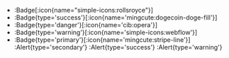 - :Badge[:icon{name="simple-icons:rollsroyce"}] 
- :Badge{type='success'}[:icon{name='mingcute:dogecoin-doge-fill'}] 
- :Badge{type='danger'}[:icon{name='cib:opera'}] 
- :Badge{type='warning'}[:icon{name='simple-icons:webflow'}] 
- :Badge{type='primary'}[:icon{name='mingcute:stripe-line'}] 
:Alert{type='secondary'}
:Alert{type='success'}
:Alert{type='warning'}